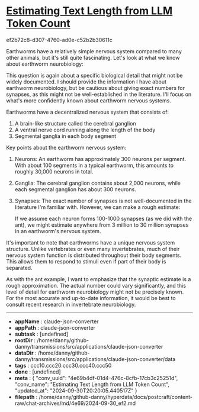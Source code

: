 # [Estimating Text Length from LLM Token Count](https://claude.ai/chat/4e69b4df-01d4-476c-8cfb-17cb3c25251d)

ef2b72c8-d307-4760-ad0e-c52b2b30611c

 Earthworms have a relatively simple nervous system compared to many other animals, but it's still quite fascinating. Let's look at what we know about earthworm neurobiology:

<antThinking>This question is again about a specific biological detail that might not be widely documented. I should provide the information I have about earthworm neurobiology, but be cautious about giving exact numbers for synapses, as this might not be well-established in the literature. I'll focus on what's more confidently known about earthworm nervous systems.</antThinking>

Earthworms have a decentralized nervous system that consists of:

1. A brain-like structure called the cerebral ganglion
2. A ventral nerve cord running along the length of the body
3. Segmental ganglia in each body segment

Key points about the earthworm nervous system:

1. Neurons: An earthworm has approximately 300 neurons per segment. With about 100 segments in a typical earthworm, this amounts to roughly 30,000 neurons in total.

2. Ganglia: The cerebral ganglion contains about 2,000 neurons, while each segmental ganglion has about 300 neurons.

3. Synapses: The exact number of synapses is not well-documented in the literature I'm familiar with. However, we can make a rough estimate:

   If we assume each neuron forms 100-1000 synapses (as we did with the ant), we might estimate anywhere from 3 million to 30 million synapses in an earthworm's nervous system.

It's important to note that earthworms have a unique nervous system structure. Unlike vertebrates or even many invertebrates, much of their nervous system function is distributed throughout their body segments. This allows them to respond to stimuli even if part of their body is separated.

As with the ant example, I want to emphasize that the synaptic estimate is a rough approximation. The actual number could vary significantly, and this level of detail for earthworm neurobiology might not be precisely known. For the most accurate and up-to-date information, it would be best to consult recent research in invertebrate neurobiology.

---

* **appName** : claude-json-converter
* **appPath** : claude-json-converter
* **subtask** : [undefined]
* **rootDir** : /home/danny/github-danny/transmissions/src/applications/claude-json-converter
* **dataDir** : /home/danny/github-danny/transmissions/src/applications/claude-json-converter/data
* **tags** : ccc10.ccc20.ccc30.ccc40.ccc50
* **done** : [undefined]
* **meta** : {
  "conv_uuid": "4e69b4df-01d4-476c-8cfb-17cb3c25251d",
  "conv_name": "Estimating Text Length from LLM Token Count",
  "updated_at": "2024-09-30T20:20:05.440517Z"
}
* **filepath** : /home/danny/github-danny/hyperdata/docs/postcraft/content-raw/chat-archives/md/4e69/2024-09-30_ef2.md